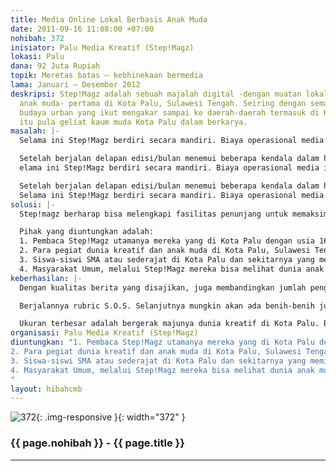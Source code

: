 ```yaml
---
title: Media Online Lokal Berbasis Anak Muda
date: 2011-09-16 11:08:00 +07:00
nohibah: 372
inisiator: Palu Media Kreatif (Step!Magz)
lokasi: Palu
dana: 92 Juta Rupiah
topik: Meretas batas – kebhinekaan bermedia
lama: Januari – Desember 2012
deskripsi: Step!Magz adalah sebuah majalah digital -dengan muatan lokal dan segmen
  anak muda- pertama di Kota Palu, Sulawesi Tengah. Seiring dengan semakin berkembangnya
  budaya urban yang ikut mengakar sampai ke daerah-daerah termasuk di Kota Palu, seperti
  itu pula geliat kaum muda Kota Palu dalam berkarya.
masalah: |-
  Selama ini Step!Magz berdiri secara mandiri. Biaya operasional media ini ditanggung secara sukarela oleh para pegiatnya. Kami menyebut ini sebagai proyek amal, karena melihat kebutuhan media anak muda di Kota Palu.

  Setelah berjalan delapan edisi/bulan menemui beberapa kendala dalam hal operasional, hal itu disebabkan kurangnya fasilitas penunjang seperti bandwith, koneksi internet, kantor sebagai pusat aktivitas dan fasilitas penunjang dilapangan seperti kamera, voice recorder, modem USB.
  elama ini Step!Magz berdiri secara mandiri. Biaya operasional media ini ditanggung secara sukarela oleh para pegiatnya. Kami menyebut ini sebagai proyek amal, karena melihat kebutuhan media anak muda di Kota Palu.

  Setelah berjalan delapan edisi/bulan menemui beberapa kendala dalam hal operasional, hal itu disebabkan kurangnya fasilitas penunjang seperti bandwith, koneksi internet, kantor sebagai pusat aktivitas dan fasilitas penunjang dilapangan seperti kamera, voice recorder, modem USB.
  Selama ini Step!Magz berdiri secara mandiri. Biaya operasional media ini ditanggung secara sukarela oleh para pegiatnya. Kami menyebut ini sebagai proyek amal, karena melihat kebutuhan media anak muda di Kota Palu.
solusi: |-
  Step!magz berharap bisa melengkapi fasilitas penunjang untuk memaksimalkan kinerja baik internal maupun eksternal. Untuk sementara Step!Magz masih mengandalkan fasilitas seadanya, misalnya soal koneksi internet, Step!Magz menggunakan fasilitas free hotspot di Kafe-kafe yang ada di Kota Palu. Alat-alat pelengkap seperti kamera digital, recorder dan lain-lain juga akan memudahkan kami dalam melakukan peliputan. Kantor sebagai pusat aktivitas, juga akan memudahkan koordinasi kami.

  Pihak yang diuntungkan adalah:
  1. Pembaca Step!Magz utamanya mereka yang di Kota Palu dengan usia 16-35 tahun
  2. Para pegiat dunia kreatif dan anak muda di Kota Palu, Sulawesi Tengah
  3. Siswa-siswi SMA atau sederajat di Kota Palu dan sekitarnya yang memiliki ketertarikan pada jurnalistik
  4. Masyarakat Umum, melalui Step!Magz mereka bisa melihat dunia anak muda Kota Palu dan Sulawesi Tengah secara lebih dekat.
keberhasilan: |-
  Dengan kualitas berita yang disajikan, juga membandingkan jumlah pengunjung website sebelum dan sesudah fasilitas penunjang terpenuhi.

  Berjalannya rubric S.O.S. Selanjutnya mungkin akan ada benih-benih jurnalis muda dari program ini, yang bisa diasah lebih lanjut oleh Step!Magz.

  Ukuran terbesar adalah bergerak majunya dunia kreatif di Kota Palu. Berkembangnya aktivitas-aktivitas kesenian seperti: musik, film, design, penulisan, hand-made, clothing dan lain-lain.
organisasi: Palu Media Kreatif (Step!Magz)
diuntungkan: "1. Pembaca Step!Magz utamanya mereka yang di Kota Palu dengan usia 16-35 tahun
2. Para pegiat dunia kreatif dan anak muda di Kota Palu, Sulawesi Tengah
3. Siswa-siswi SMA atau sederajat di Kota Palu dan sekitarnya yang memiliki ketertarikan pada jurnalistik
4. Masyarakat Umum, melalui Step!Magz mereka bisa melihat dunia anak muda Kota Palu dan Sulawesi Tengah secara lebih dekat.
"
layout: hibahcmb
---
```


![372](/static/img/hibahcmb/372.png){: .img-responsive }{: width="372" }

### {{ page.nohibah }} - {{ page.title }}

---
